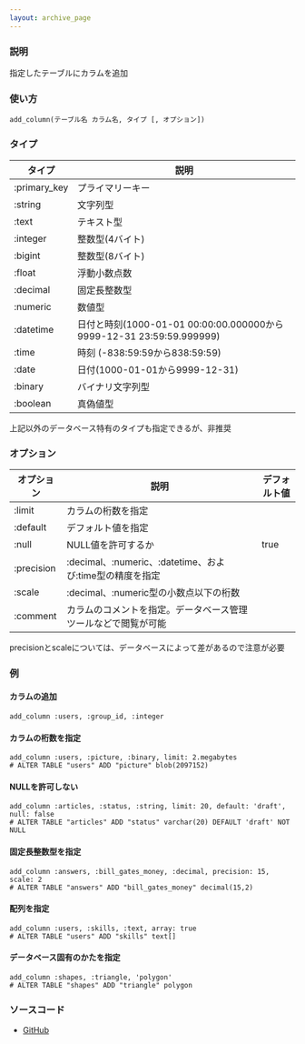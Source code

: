 ```yaml
---
layout: archive_page
---
```

### 説明
指定したテーブルにカラムを追加

### 使い方
    add_column(テーブル名 カラム名, タイプ [, オプション])

### タイプ

タイプ          | 説明
-------------|--------------------------------------------------------------
:primary_key | プライマリーキー
:string      | 文字列型
:text        | テキスト型
:integer     | 整数型(4バイト)
:bigint      | 整数型(8バイト)
:float       | 浮動小数点数
:decimal     | 固定長整数型
:numeric     | 数値型
:datetime    | 日付と時刻(1000-01-01 00:00:00.000000から9999-12-31 23:59:59.999999)
:time        | 時刻 (-838:59:59から838:59:59)
:date        | 日付(1000-01-01から9999-12-31)
:binary      | バイナリ文字列型
:boolean     | 真偽値型

上記以外のデータベース特有のタイプも指定できるが、非推奨

### オプション

オプション      | 説明                                             | デフォルト値
-----------|------------------------------------------------|-------
:limit     | カラムの桁数を指定                                    |
:default   | デフォルト値を指定                                     |
:null      | NULL値を許可するか                                   | true
:precision | :decimal、:numeric、:datetime、および:time型の精度を指定 |
:scale     | :decimal、:numeric型の小数点以下の桁数              |
:comment   | カラムのコメントを指定。データベース管理ツールなどで閲覧が可能          |

precisionとscaleについては、データベースによって差があるので注意が必要

### 例
#### カラムの追加
    add_column :users, :group_id, :integer

#### カラムの桁数を指定
    add_column :users, :picture, :binary, limit: 2.megabytes
    # ALTER TABLE "users" ADD "picture" blob(2097152)

#### NULLを許可しない
    add_column :articles, :status, :string, limit: 20, default: 'draft', null: false
    # ALTER TABLE "articles" ADD "status" varchar(20) DEFAULT 'draft' NOT NULL

#### 固定長整数型を指定
    add_column :answers, :bill_gates_money, :decimal, precision: 15, scale: 2
    # ALTER TABLE "answers" ADD "bill_gates_money" decimal(15,2)

#### 配列を指定
    add_column :users, :skills, :text, array: true
    # ALTER TABLE "users" ADD "skills" text[]

#### データベース固有のかたを指定
    add_column :shapes, :triangle, 'polygon'
    # ALTER TABLE "shapes" ADD "triangle" polygon

### ソースコード
* [GitHub](https://github.com/rails/rails/blob/ac30e389ecfa0e26e3d44c1eda8488ddf63b3ecc/activerecord/lib/active_record/connection_adapters/abstract/schema_statements.rb#L578)